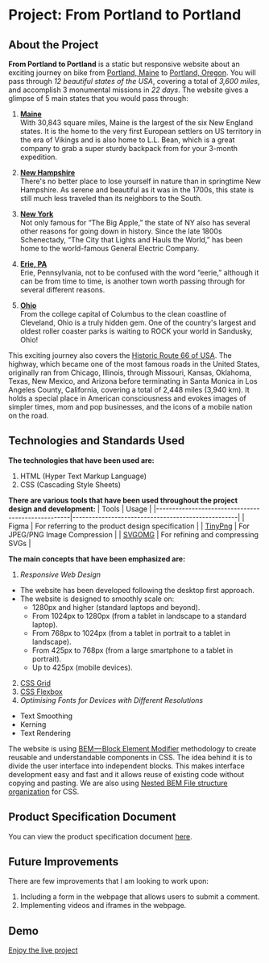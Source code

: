 # Project: From Portland to Portland

## About the Project
**From Portland to Portland** is a static but responsive website about an exciting journey on bike from [Portland, Maine](https://goo.gl/maps/bpQmWqeYQoPiF2MaA) to [Portland, Oregon](https://goo.gl/maps/rvLbzAK4JXd88dDV7). You will pass through *12 beautiful states of the USA*, covering a total of *3,600 miles*, and accomplish 3 monumental missions in *22 days*. The website gives a glimpse of 5 main states that you would pass through:
1. [**Maine**](https://goo.gl/maps/9nt9H8s1b5bRqoj8A)  
    With 30,843 square miles, Maine is the largest of the six New England states. It is the home to the very first European settlers on US territory in the era of Vikings and is also home to L.L. Bean, which is a great company to grab a super sturdy backpack from for your 3-month expedition.  

2. [**New Hampshire**](https://goo.gl/maps/EvKiCBQSLYsrQshx6)  
   There's no better place to lose yourself in nature than in springtime New Hampshire. As serene and beautiful as it was in the 1700s, this state is still much less traveled than its neighbors to the South.  

3. [**New York**](https://goo.gl/maps/MQZTzcQChyvmfwSV7)  
    Not only famous for “The Big Apple,” the state of NY also has several other reasons for going down in history. Since the late 1800s Schenectady, “The City that Lights and Hauls the World,” has been home to the world-famous General Electric Company.  

4. [**Erie, PA**](https://goo.gl/maps/5ELvDgC1ajLyQQpMA)  
    Erie, Pennsylvania, not to be confused with the word “eerie,” although it can be from time to time, is another town worth passing through for several different reasons.  

5. [**Ohio**](https://goo.gl/maps/QV8cqDYF5P1DcfsK6)  
    From the college capital of Columbus to the clean coastline of Cleveland, Ohio is a truly hidden gem. One of the country's largest and oldest roller coaster parks is waiting to ROCK your world in Sandusky, Ohio!  

This exciting journey also covers the [Historic Route 66 of USA](https://goo.gl/maps/ovZoJFkbR2eAtT5AA). The highway, which became one of the most famous roads in the United States, originally ran from Chicago, Illinois, through Missouri, Kansas, Oklahoma, Texas, New Mexico, and Arizona before terminating in Santa Monica in Los Angeles County, California, covering a total of 2,448 miles (3,940 km). It holds a special place in American consciousness and evokes images of simpler times, mom and pop businesses, and the icons of a mobile nation on the road.  

## Technologies and Standards Used
**The technologies that have been used are:**
1. HTML (Hyper Text Markup Language)
2. CSS (Cascading Style Sheets) 

**There are various tools that have been used throughout the project design and development:**
| Tools                                             | Usage                                             |
|---------------------------------------------------|---------------------------------------------------|
| Figma                                             | For referring to the product design specification |
| [TinyPng](https://tinypng.com/)                   | For JPEG/PNG Image Compression                    |
| [SVGOMG](https://jakearchibald.github.io/svgomg/) | For refining and compressing SVGs                 |

**The main concepts that have been emphasized are:**
1. *Responsive Web Design*
  - The website has been developed following the desktop first approach.
  - The website is designed to smoothly scale on:
      - 1280px and higher (standard laptops and beyond).
      - From 1024px to 1280px (from a tablet in landscape to a standard laptop).
      - From 768px to 1024px (from a tablet in portrait to a tablet in landscape).
      - From 425px to 768px (from a large smartphone to a tablet in portrait).
      - Up to 425px (mobile devices).  
2. [CSS Grid](https://css-tricks.com/snippets/css/complete-guide-grid/)
3. [CSS Flexbox](https://css-tricks.com/snippets/css/a-guide-to-flexbox/)
4. *Optimising Fonts for Devices with Different Resolutions*
  - Text Smoothing
  - Kerning
  - Text Rendering

The website is using [BEM — Block Element Modifier](https://en.bem.info/methodology/quick-start/) methodology to create reusable and understandable components in CSS. The idea behind it is to divide the user interface into independent blocks. This makes interface development easy and fast and it allows reuse of existing code without copying and pasting. We are also using [Nested BEM File structure organization](https://en.bem.info/methodology/filestructure/#nested) for CSS.

## Product Specification Document
You can view the product specification document [here](https://www.figma.com/file/AtbNbstbxWPcMqvF061V0R/Sprint-3%3A-From-Portland-to-Portland-%7C-desktop-%2B-mobile?node-id=0%3A1).

## Future Improvements
There are few improvements that I am looking to work upon:
1. Including a form in the webpage that allows users to submit a comment.
2. Implementing videos and iframes in the webpage.

## Demo
[Enjoy the live project](https://5hraddha.github.io/web_project_3/)
